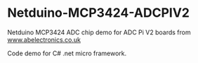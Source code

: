 Netduino-MCP3424-ADCPIV2
========================

Netduino MCP3424 ADC chip demo for ADC Pi V2 boards from www.abelectronics.co.uk

Code demo for C# .net micro framework.